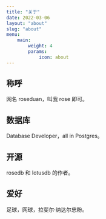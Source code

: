 ```yaml
---
title: "关于"
date: 2022-03-06
layout: "about"
slug: "about"
menu:
    main:
        weight: 4
        params: 
            icon: about
---
```


## 称呼
网名 roseduan，叫我 rose 即可。

## 数据库
Database Developer，all in Postgres。

## 开源
rosedb 和 lotusdb 的作者。

## 爱好
足球，网球，拉斐尔·纳达尔忠粉。
